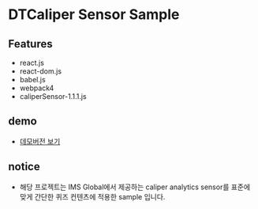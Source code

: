 # DTCaliper Sensor Sample

## Features
- react.js
- react-dom.js
- babel.js
- webpack4
- caliperSensor-1.1.1.js

## demo
 - [데모버전 보기](https://puregramer.github.io/DTCaliperSensorSample/dist)
 
 ## notice
 - 해당 프로젝트는 IMS Global에서 제공하는 caliper analytics sensor를 표준에 맞게 
   간단한 퀴즈 컨텐츠에 적용한 sample 입니다.
